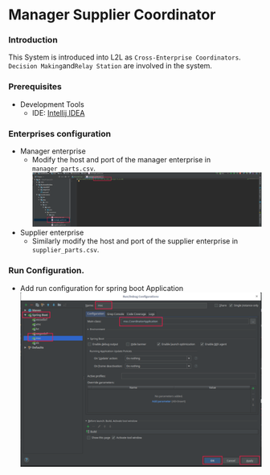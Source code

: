# Manager Supplier Coordinator
### Introduction
This System is introduced into L2L as `Cross-Enterprise Coordinators`. `Decision Making`and`Relay Station` are involved in the system.
### Prerequisites
 - Development Tools
   - IDE: [Intellij IDEA](https://www.jetbrains.com/idea/download)
### Enterprises configuration 
 - Manager enterprise
    - Modify the host and port of the manager enterprise in `manager_parts.csv`.
 ![msc_host_port](../../images/msc_host_port.png) 
 - Supplier enterprise
    - Similarly modify the host and port of the supplier enterprise in `supplier_parts.csv`.
### Run Configuration.
- Add run configuration for spring boot Application 
 ![msc_run_conf](../../images/msc_run_conf.png) 


